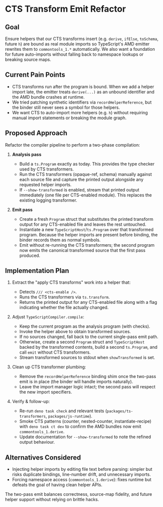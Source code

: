 # CTS Transform Emit Refactor

## Goal

Ensure helpers that our CTS transforms insert (e.g. `derive`, `ifElse`,
`toSchema`, future `h`) are bound as real module imports so TypeScript's AMD
emitter rewrites them to `commontools_1.*` automatically. We also want a
foundation for future auto-imports without falling back to namespace lookups or
breaking source maps.

## Current Pain Points

- CTS transforms run after the program is bound. When we add a helper import
  late, the emitter treats `derive(...)` as an unbound identifier and the AMD
  bundle crashes at runtime.
- We tried patching synthetic identifiers via `recordHelperReference`, but the
  binder still never sees a symbol for those helpers.
- We want CTS to auto-import more helpers (e.g. `h`) without requiring manual
  import statements or breaking the module graph.

## Proposed Approach

Refactor the compiler pipeline to perform a two-phase compilation:

1. **Analysis pass**
   - Build a `ts.Program` exactly as today. This provides the type checker used
     by CTS transformers.
   - Run the CTS transformers (opaque-ref, schema) manually against each source
     file and capture the printed output alongside any requested helper imports.
   - If `--show-transformed` is enabled, stream that printed output immediately
     (one file per CTS-enabled module). This replaces the existing logging
     transformer.

2. **Emit pass**
   - Create a fresh `Program` struct that substitutes the printed transform
     output for any CTS-enabled file and leaves the rest untouched.
   - Instantiate a new `TypeScriptHost`/`ts.Program` over that transformed
     program. Because the helper imports are present before binding, the binder
     records them as normal symbols.
   - Emit without re-running the CTS transformers; the second program now emits
     the canonical transformed source that the first pass produced.

## Implementation Plan

1. Extract the "apply CTS transforms" work into a helper that:
   - Detects `/// <cts-enable />`.
   - Runs the CTS transformers via `ts.transform`.
   - Returns the printed output for any CTS-enabled file along with a flag
     indicating whether the file actually changed.

2. Adjust `TypeScriptCompiler.compile`:
   - Keep the current program as the analysis program (with checks).
   - Invoke the helper above to obtain transformed sources.
   - If no sources changed, fall back to the current single-pass emit path.
   - Otherwise, create a second `Program` struct and `TypeScriptHost` backed by
     the transformed contents, build a second `ts.Program`, and call `emit`
     without CTS transformers.
   - Stream transformed sources to stdout when `showTransformed` is set.

3. Clean up CTS transformer plumbing:
   - Remove the `recordHelperReference` binding shim once the two-pass emit is
     in place (the binder will handle imports naturally).
   - Leave the import manager logic intact; the second pass will respect the
     new import specifiers.

4. Verify & follow-up:
   - Re-run `deno task check` and relevant tests (`packages/ts-transformers`,
     `packages/js-runtime`).
   - Smoke CTS patterns (counter, nested-counter, instantiate-recipe) with
     `deno task ct dev` to confirm the AMD bundles now emit
     `commontools_1.derive`.
   - Update documentation for `--show-transformed` to note the refined output
     behaviour.

## Alternatives Considered

- Injecting helper imports by editing file text before parsing: simpler but
  risks duplicate bindings, line-number drift, and unnecessary imports.
- Forcing namespace access (`commontools_1.derive`): fixes runtime but defeats
  the goal of having clean helper APIs.

The two-pass emit balances correctness, source-map fidelity, and future helper
support without relying on brittle hacks.
